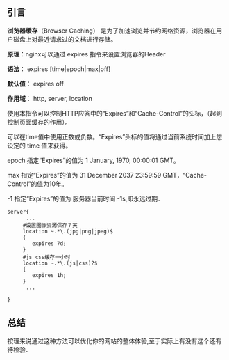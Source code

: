 ## 引言
**浏览器缓存**（Browser Caching） 是为了加速浏览并节约网络资源，浏览器在用户磁盘上对最近请求过的文档进行存储。

**原理**：nginx可以通过 expires 指令来设置浏览器的Header

**语法**： expires [time|epoch|max|off]

**默认值**： expires off

**作用域**： http, server, location

使用本指令可以控制HTTP应答中的“Expires”和“Cache-Control”的头标，（起到控制页面缓存的作用）。

可以在time值中使用正数或负数。“Expires”头标的值将通过当前系统时间加上您设定的 time 值来获得。

epoch 指定“Expires”的值为 1 January, 1970, 00:00:01 GMT。

max 指定“Expires”的值为 31 December 2037 23:59:59 GMT，“Cache-Control”的值为10年。

-1 指定“Expires”的值为 服务器当前时间 -1s,即永远过期．

```
server{
      ...
     #设置图像资源保存７天
     location ~.*\.(jpg|png|jpeg)$
     {
        expires 7d;
     }
     #js css缓存一小时
     location ~.*\.(js|css)?$
     {
        expires 1h;
     }
      ...
      
}
```

## 总结
按理来说通过这种方法可以优化你的网站的整体体验,至于实际上有没有这个还有待检验．